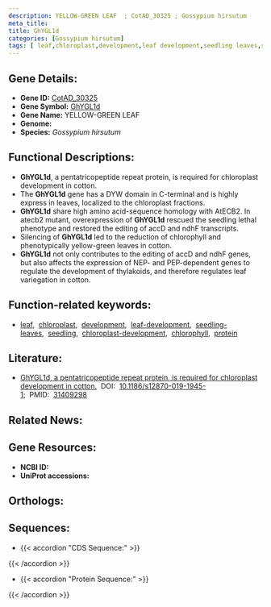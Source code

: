 ```yaml
---
description: YELLOW-GREEN LEAF  ; CotAD_30325 ; Gossypium hirsutum
meta_title:
title: GhYGL1d
categories: [Gossypium hirsutum]
tags: [ leaf,chloroplast,development,leaf development,seedling leaves,seedling,chloroplast development,chlorophyll,protein ]
---
```


## Gene Details:
- **Gene ID:** [CotAD_30325]()
- **Gene Symbol:** <u>GhYGL1d</u>
- **Gene Name:** YELLOW-GREEN LEAF 
- **Genome:** []()
- **Species:** *Gossypium hirsutum*

## Functional Descriptions:
   - **GhYGL1d**, a pentatricopeptide repeat protein, is required for chloroplast development in cotton.
   - The **GhYGL1d** gene has a DYW domain in C-terminal and is highly express in leaves, localized to the chloroplast fractions.
   - **GhYGL1d** share high amino acid-sequence homology with AtECB2. In atecb2 mutant, overexpression of **GhYGL1d** rescued the seedling lethal phenotype and restored the editing of accD and ndhF transcripts.
   - Silencing of **GhYGL1d** led to the reduction of chlorophyll and phenotypically yellow-green leaves in cotton.
   - **GhYGL1d** not only contributes to the editing of accD and ndhF genes, but also affects the expression of NEP- and PEP-dependent genes to regulate the development of thylakoids, and therefore regulates leaf variegation in cotton.

## Function-related keywords:
   - [leaf](/tags/leaf/),&nbsp;&nbsp;[chloroplast](/tags/chloroplast/),&nbsp;&nbsp;[development](/tags/development/),&nbsp;&nbsp;[leaf-development](/tags/leaf-development/),&nbsp;&nbsp;[seedling-leaves](/tags/seedling-leaves/),&nbsp;&nbsp;[seedling](/tags/seedling/),&nbsp;&nbsp;[chloroplast-development](/tags/chloroplast-development/),&nbsp;&nbsp;[chlorophyll](/tags/chlorophyll/),&nbsp;&nbsp;[protein](/tags/protein/)

## Literature:
   - [GhYGL1d, a pentatricopeptide repeat protein, is required for chloroplast development in cotton.](https://doi.org/10.1186/s12870-019-1945-1)&nbsp;&nbsp;DOI:&nbsp;&nbsp;[10.1186/s12870-019-1945-1](https://doi.org/10.1186/s12870-019-1945-1);&nbsp;&nbsp;PMID:&nbsp;&nbsp;[31409298](https://pubmed.ncbi.nlm.nih.gov/31409298/)

## Related News:

## Gene Resources:
- **NCBI ID:**  [](https://www.ncbi.nlm.nih.gov/gene/?term=)
- **UniProt accessions:**  [](https://www.uniprot.org/uniprotkb//entry)

## Orthologs:

## Sequences:
- {{< accordion "CDS Sequence:" >}}

{{< /accordion >}}
- {{< accordion "Protein Sequence:" >}}

{{< /accordion >}}
